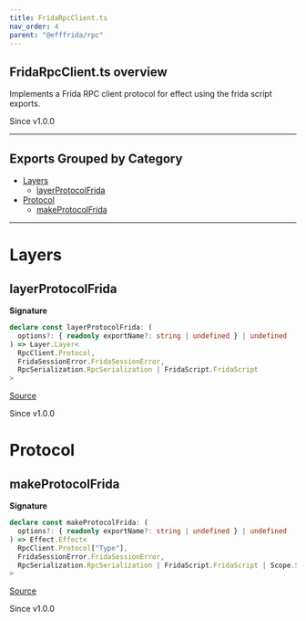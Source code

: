 ```yaml
---
title: FridaRpcClient.ts
nav_order: 4
parent: "@efffrida/rpc"
---
```


## FridaRpcClient.ts overview

Implements a Frida RPC client protocol for effect using the frida script
exports.

Since v1.0.0

---

## Exports Grouped by Category

- [Layers](#layers)
  - [layerProtocolFrida](#layerprotocolfrida)
- [Protocol](#protocol)
  - [makeProtocolFrida](#makeprotocolfrida)

---

# Layers

## layerProtocolFrida

**Signature**

```ts
declare const layerProtocolFrida: (
  options?: { readonly exportName?: string | undefined } | undefined
) => Layer.Layer<
  RpcClient.Protocol,
  FridaSessionError.FridaSessionError,
  RpcSerialization.RpcSerialization | FridaScript.FridaScript
>
```

[Source](https://github.com/leonitousconforti/efffrida/packages/rpc/blob/main/src/FridaRpcClient.ts#L114)

Since v1.0.0

# Protocol

## makeProtocolFrida

**Signature**

```ts
declare const makeProtocolFrida: (
  options?: { readonly exportName?: string | undefined } | undefined
) => Effect.Effect<
  RpcClient.Protocol["Type"],
  FridaSessionError.FridaSessionError,
  RpcSerialization.RpcSerialization | FridaScript.FridaScript | Scope.Scope
>
```

[Source](https://github.com/leonitousconforti/efffrida/packages/rpc/blob/main/src/FridaRpcClient.ts#L30)

Since v1.0.0
